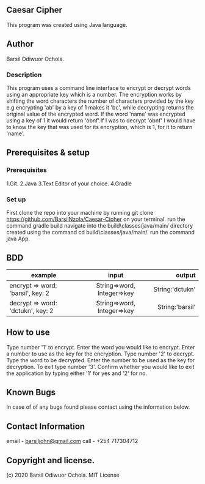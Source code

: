 ## Caesar Cipher
This program was created using Java language.

## Author
Barsil Odiwuor Ochola.

### Description
This program uses a command line interface to encrypt or decrypt words using an appropriate key which is a number.
The encryption works by shifting the word characters the number of characters provided by the key e.g encrypting 'ab' by a key of 1 makes it 'bc', while decrypting returns the original value of the encrypted word.
If the word 'name' was encrypted using a key of 1 it would return 'obnf'.If I was to decrypt 'obnf' I would have to know the key that was used for its encryption, which is 1, for it to return 'name'.

## Prerequisites & setup
### Prerequisites
1.Git.
2.Java
3.Text Editor of your choice.
4.Gradle

### Set up
First clone the repo into your machine by running git clone https://github.com/BarsilNzola/Caesar-Cipher on your terminal.
run the command gradle build
navigate into the build\classes/java/main/ directory created using the command cd build\classes/java/main/.
run the command java App.

## BDD
|   example	                        |   input	                |    output     |
|-----------------------------------|:-------------------------:|--------------:|
| encrypt => word: 'barsil', key: 2 |String=>word, Integer=>key	|String:'dctukn'|
| decrypt => word: 'dctukn', key: 2	|String=>word, Integer=>key	|String:'barsil'|

## How to use
Type number '1' to encrypt.
Enter the word you would like to encrypt.
Enter a number to use as the key for the encryption.
Type number '2' to decrypt.
Type the word to be decrypted.
Enter the number to be used as the key for decryption.
To exit type number '3'.
Confirm whether you would like to exit the application by typing either '1' for yes and '2' for no.

## Known Bugs
In case of of any bugs found please contact using the information below.

## Contact Information
email - barsiljohn@gmail.com
call - +254 717304712

## Copyright and license.
(c) 2020 Barsil Odiwuor Ochola.
MIT License
